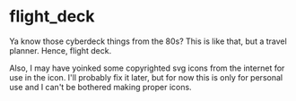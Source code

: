 # flight_deck

Ya know those cyberdeck things from the 80s? This is like that, but a travel planner. Hence, flight deck.

Also, I may have yoinked some copyrighted svg icons from the internet for use in the icon. I'll probably fix it later, but for now this is only for personal use and I can't be bothered making proper icons.
